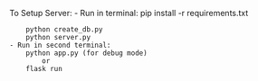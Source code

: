 To Setup Server:
    - Run in terminal:
        pip install -r requirements.txt

        python create_db.py
        python server.py
    - Run in second terminal:
        python app.py (for debug mode)
            or
        flask run 
